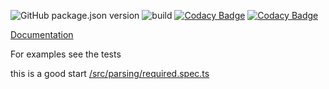 ![GitHub package.json version](https://img.shields.io/github/package-json/v/ntix/parsing)
![build](https://github.com/ntix/parsing/workflows/Build/badge.svg)
[![Codacy Badge](https://app.codacy.com/project/badge/Grade/7203942727404d738cdc719ca37e6dc8)](https://app.codacy.com/gh/ntix/parsing/dashboard?utm_source=gh&utm_medium=referral&utm_content=&utm_campaign=Badge_grade)
[![Codacy Badge](https://app.codacy.com/project/badge/Coverage/7203942727404d738cdc719ca37e6dc8)](https://app.codacy.com/gh/ntix/parsing/dashboard?utm_source=gh&utm_medium=referral&utm_content=&utm_campaign=Badge_coverage)

[Documentation](https://ntix.github.io/parsing/)

For examples see the tests

this is a good start [/src/parsing/required.spec.ts](src/parsing/required.spec.ts)
